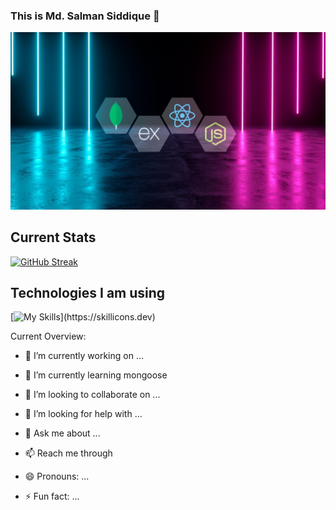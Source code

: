 ### This is Md. Salman Siddique 👋

![The San Juan Mountains are beautiful!](https://raw.githubusercontent.com/Salman-080/Salman-080/main/images/gitBanner.jpg "San Juan Mountains")

## Current Stats

[![GitHub Streak](https://github-readme-streak-stats.herokuapp.com?user=Salman-080&theme=neon)](https://git.io/streak-stats)


## Technologies I am using

[![My Skills](https://skillicons.dev/icons?i=js,html,css,react,mongodb,express,nodejs,tailwindcss,)](https://skillicons.dev)





Current Overview:

- 🔭 I’m currently working on ...
- 🌱 I’m currently learning mongoose
- 👯 I’m looking to collaborate on ...
- 🤔 I’m looking for help with ...
- 💬 Ask me about ...
- 📫 Reach me through

- 😄 Pronouns: ...
- ⚡ Fun fact: ...


